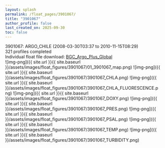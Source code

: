 ```yaml
---
layout: splash
permalink: /float_pages/3901067/
title: "3901067"
author_profile: false
last_created_on: 2025-09-30
toc: false
---
```

 
3901067: ARGO_CHILE (2008-03-30T03:37 to 2010-11-15T08:29)\
321 profiles completed\
Individual float file download: [BGC_Argo_Plus_Global](https://ftp.soest.hawaii.edu/bgc_argo_plus/Individual_Floats/outliers_removed/3901067_Sprof_processed.nc)\
![img-png]({{ site.url }}{{ site.baseurl }}/assets/images/float_figures/3901067/01_3901067_map.png)
![img-png]({{ site.url }}{{ site.baseurl }}/assets/images/float_figures/3901067/3901067_CHLA.png)
![img-png]({{ site.url }}{{ site.baseurl }}/assets/images/float_figures/3901067/3901067_CHLA_FLUORESCENCE.png)
![img-png]({{ site.url }}{{ site.baseurl }}/assets/images/float_figures/3901067/3901067_DOXY.png)
![img-png]({{ site.url }}{{ site.baseurl }}/assets/images/float_figures/3901067/3901067_PRES.png)
![img-png]({{ site.url }}{{ site.baseurl }}/assets/images/float_figures/3901067/3901067_PSAL.png)
![img-png]({{ site.url }}{{ site.baseurl }}/assets/images/float_figures/3901067/3901067_TEMP.png)
![img-png]({{ site.url }}{{ site.baseurl }}/assets/images/float_figures/3901067/3901067_TURBIDITY.png)
